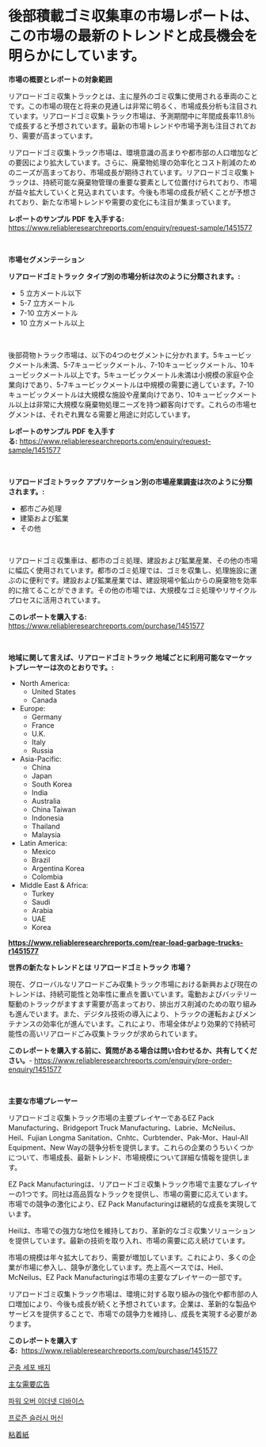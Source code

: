 <p><h1>後部積載ゴミ収集車の市場レポートは、この市場の最新のトレンドと成長機会を明らかにしています。</h1></p><p><strong>市場の概要とレポートの対象範囲</strong></p>
<p><p>リアロードゴミ収集トラックとは、主に屋外のゴミ収集に使用される車両のことです。この市場の現在と将来の見通しは非常に明るく、市場成長分析も注目されています。リアロードゴミ収集トラック市場は、予測期間中に年間成長率11.8％で成長すると予想されています。最新の市場トレンドや市場予測も注目されており、需要が高まっています。</p><p>リアロードゴミ収集トラック市場は、環境意識の高まりや都市部の人口増加などの要因により拡大しています。さらに、廃棄物処理の効率化とコスト削減のためのニーズが高まっており、市場成長が期待されています。リアロードゴミ収集トラックは、持続可能な廃棄物管理の重要な要素として位置付けられており、市場が益々拡大していくと見込まれています。今後も市場の成長が続くことが予想されており、新たな市場トレンドや需要の変化にも注目が集まっています。</p></p>
<p><strong>レポートのサンプル PDF を入手する:</strong> <a href="https://www.reliableresearchreports.com/enquiry/request-sample/1451577">https://www.reliableresearchreports.com/enquiry/request-sample/1451577</a></p>
<p>&nbsp;</p>
<p><strong>市場セグメンテーション</strong></p>
<p><strong>リアロードゴミトラック タイプ別の市場分析は次のように分類されます。:</strong></p>
<p><ul><li>5 立方メートル以下</li><li>5-7 立方メートル</li><li>7-10 立方メートル</li><li>10 立方メートル以上</li></ul></p>
<p>&nbsp;</p>
<p><p>後部荷物トラック市場は、以下の4つのセグメントに分かれます。5キュービックメートル未満、5-7キュービックメートル、7-10キュービックメートル、10キュービックメートル以上です。5キュービックメートル未満は小規模の家庭や企業向けであり、5-7キュービックメートルは中規模の需要に適しています。7-10キュービックメートルは大規模な施設や産業向けであり、10キュービックメートル以上は非常に大規模な廃棄物処理ニーズを持つ顧客向けです。これらの市場セグメントは、それぞれ異なる需要と用途に対応しています。</p></p>
<p><strong>レポートのサンプル PDF を入手する:</strong>&nbsp;<a href="https://www.reliableresearchreports.com/enquiry/request-sample/1451577">https://www.reliableresearchreports.com/enquiry/request-sample/1451577</a></p>
<p>&nbsp;</p>
<p><strong> リアロードゴミトラック アプリケーション別の市場産業調査は次のように分類されます。:</strong></p>
<p><ul><li>都市ごみ処理</li><li>建築および鉱業</li><li>その他</li></ul></p>
<p>&nbsp;</p>
<p><p>リアロードゴミ収集車は、都市のゴミ処理、建設および鉱業産業、その他の市場に幅広く使用されています。都市のゴミ処理では、ゴミを収集し、処理施設に運ぶのに便利です。建設および鉱業産業では、建設現場や鉱山からの廃棄物を効率的に捨てることができます。その他の市場では、大規模なゴミ処理やリサイクルプロセスに活用されています。</p></p>
<p><strong>このレポートを購入する:</strong>&nbsp; <a href="https://www.reliableresearchreports.com/purchase/1451577">https://www.reliableresearchreports.com/purchase/1451577</a></p>
<p>&nbsp;</p>
<p><strong>地域に関して言えば、リアロードゴミトラック 地域ごとに利用可能なマーケットプレーヤーは次のとおりです。:</strong></p>
<p><ul>
    <li>
        North America:
        <ul>
            <li>United States</li>
            <li>Canada</li>
        </ul>
    </li>
    <li>
        Europe:
        <ul>
            <li>Germany</li>
            <li>France</li>
            <li>U.K.</li>
            <li>Italy</li>
            <li>Russia</li>
        </ul>
    </li>
    <li>
        Asia-Pacific:
        <ul>
            <li>China</li>
            <li>Japan</li>
            <li>South Korea</li>
            <li>India</li>
            <li>Australia</li>
            <li>China Taiwan</li>
            <li>Indonesia</li>
            <li>Thailand</li>
            <li>Malaysia</li>
        </ul>
    </li>
    <li>
        Latin America:
        <ul>
            <li>Mexico</li>
            <li>Brazil</li>
            <li>Argentina Korea</li>
            <li>Colombia</li>
        </ul>
    </li>
    <li>
        Middle East & Africa:
        <ul>
            <li>Turkey</li>
            <li>Saudi</li>
            <li>Arabia</li>
            <li>UAE</li>
            <li>Korea</li>
        </ul>
    </li>
    </ul></p>
<p><strong><a href="https://www.reliableresearchreports.com/rear-load-garbage-trucks-r1451577">https://www.reliableresearchreports.com/rear-load-garbage-trucks-r1451577</a></strong>&nbsp;</p>
<p><strong>世界の新たなトレンドとは リアロードゴミトラック 市場？</strong></p>
<p><p>現在、グローバルなリアロードごみ収集トラック市場における新興および現在のトレンドは、持続可能性と効率性に重点を置いています。電動およびバッテリー駆動のトラックがますます需要が高まっており、排出ガス削減のための取り組みも進んでいます。また、デジタル技術の導入により、トラックの運転およびメンテナンスの効率化が進んでいます。これにより、市場全体がより効果的で持続可能性の高いリアロードごみ収集トラックが求められています。</p></p>
<p><strong>このレポートを購入する前に、質問がある場合は問い合わせるか、共有してください。</strong>- <a href="https://www.reliableresearchreports.com/enquiry/pre-order-enquiry/1451577">https://www.reliableresearchreports.com/enquiry/pre-order-enquiry/1451577</a></p>
<p>&nbsp;</p>
<p><strong>主要な市場プレーヤー</strong></p>
<p><p>リアロードゴミ収集トラック市場の主要プレイヤーであるEZ Pack Manufacturing、Bridgeport Truck Manufacturing、Labrie、McNeilus、Heil、Fujian Longma Sanitation、Cnhtc、Curbtender、Pak-Mor、Haul-All Equipment、New Wayの競争分析を提供します。これらの企業のうちいくつかについて、市場成長、最新トレンド、市場規模について詳細な情報を提供します。</p><p>EZ Pack Manufacturingは、リアロードゴミ収集トラック市場で主要なプレイヤーの1つです。同社は高品質なトラックを提供し、市場の需要に応えています。市場での競争の激化により、EZ Pack Manufacturingは継続的な成長を実現しています。</p><p>Heilは、市場での強力な地位を維持しており、革新的なゴミ収集ソリューションを提供しています。最新の技術を取り入れ、市場の需要に応え続けています。</p><p>市場の規模は年々拡大しており、需要が増加しています。これにより、多くの企業が市場に参入し、競争が激化しています。売上高ベースでは、Heil、McNeilus、EZ Pack Manufacturingは市場の主要なプレイヤーの一部です。</p><p>リアロードゴミ収集トラック市場は、環境に対する取り組みの強化や都市部の人口増加により、今後も成長が続くと予想されています。企業は、革新的な製品やサービスを提供することで、市場での競争力を維持し、成長を実現する必要があります。</p></p>
<p><strong>このレポートを購入する:</strong>&nbsp;&nbsp;<a href="https://www.reliableresearchreports.com/purchase/1451577">https://www.reliableresearchreports.com/purchase/1451577</a></p>
<p><p><a href="https://medium.com/@maxinewilloughby/%EA%B3%A4%EC%B6%A9-%EC%84%B8%ED%8F%AC-%EB%B0%B0%EC%A7%80-%EC%8B%9C%EC%9E%A5-%EC%8B%9C%EC%9E%A5-cagr-%EC%8B%9C%EC%9E%A5-%EB%8F%99%ED%96%A5-%EB%B0%8F-%EC%84%B1%EC%9E%A5-%EC%A0%84%EB%9E%B5%EC%97%90-%EB%8C%80%ED%95%9C-%ED%86%B5%EC%B0%B0%EB%A0%A5-ef7553ba77fa">곤충 세포 배지</a></p><p><a href="https://medium.com/@urinalisis45667/%E4%B8%BB%E8%A6%81%E9%9C%80%E8%A6%81%E5%BA%83%E5%91%8A%E5%B8%82%E5%A0%B4%E8%A6%8F%E6%A8%A1%E3%81%AF-%E3%82%B0%E3%83%AD%E3%83%BC%E3%83%90%E3%83%AB%E7%94%A3%E6%A5%AD%E3%81%AE%E6%9C%80%E8%89%AF%E3%81%AE%E3%83%9E%E3%83%BC%E3%82%B1%E3%83%86%E3%82%A3%E3%83%B3%E3%82%B0%E3%83%81%E3%83%A3%E3%83%8D%E3%83%AB%E3%82%92%E6%98%8E%E3%82%89%E3%81%8B%E3%81%AB%E3%81%99%E3%82%8B-04cd76f17a5c">主な需要広告</a></p><p><a href="https://github.com/CorEmtymerich56566/Market-Research-Report-List-1/blob/main/424719519468.md">파워 오버 이더넷 디바이스</a></p><p><a href="https://medium.com/@jamar_anas/%EB%83%89%EB%8F%99-%EC%8A%AC%EB%9F%AC%EC%8B%9C-%EB%A8%B8%EC%8B%A0-%EC%8B%9C%EC%9E%A5-%EA%B7%9C%EB%AA%A8-%EC%8B%9C%EC%9E%A5-%EC%A0%84%EB%A7%9D-%EB%B0%8F-%EC%8B%9C%EC%9E%A5-%EC%98%88%EC%B8%A1-2024%EB%85%84%EB%B6%80%ED%84%B0-2031%EB%85%84%EA%B9%8C%EC%A7%80-ccb7f4cbc04f">프로즌 슬러시 머신</a></p><p><a href="https://medium.com/@johndory19/%E7%B2%98%E7%9D%80%E7%B4%99%E3%81%AE%E5%B8%82%E5%A0%B4%E3%82%B7%E3%82%A7%E3%82%A2%E3%81%AE%E6%8E%A8%E7%A7%BB%E3%81%A8%E5%B8%82%E5%A0%B4%E6%88%90%E9%95%B7%E3%83%88%E3%83%AC%E3%83%B3%E3%83%892024%E5%B9%B4%E3%81%8B%E3%82%892031%E5%B9%B4%E3%81%BE%E3%81%A7-fb549904fe14">粘着紙</a></p></p>